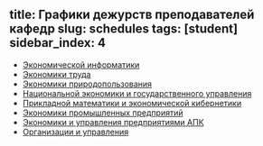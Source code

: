 title: Графики дежурств преподавателей кафедр
slug: schedules
tags: [student]
sidebar_index: 4
---

-   [Экономической информатики](files/inf_dist.doc)
-   [Экономики труда](files/trud_dist.doc)
-   [Экономики природопользования](files/priroda_dist.doc)
-   [Национальной экономики и государственного управления](files/gos_dist.doc)
-   [Прикладной математики и экономической кибернетики](files/kiber_dist.doc)
-   [Экономики промышленных предприятий](files/epp_dist.doc)
-   [Экономики и управления предприятиями АПК](files/apk_dist.doc)
-   [Организации и управления](files/oiu_dist.doc)
